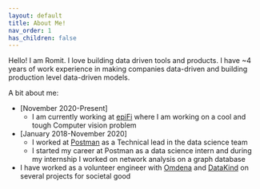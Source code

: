 ```yaml
---
layout: default
title: About Me!
nav_order: 1
has_children: false
---
```


Hello! I am Romit. I love building data driven tools and products. I have ~4 years of work experience in making companies data-driven and building production level data-driven models.

A bit about me:
- [November 2020-Present]
    - I am currently working at [epiFi](fi.money) where I am working on a cool and tough Computer vision problem
- [January 2018-November 2020]
    - I worked at [Postman](postman.com) as a Technical lead in the data science team
    - I started my career at Postman as a data science intern and during my internship I worked on network analysis on a graph database
- I have worked as a volunteer engineer with [Omdena](https://omdena.com/) and [DataKind](https://www.datakind.org/) on several projects for societal good

